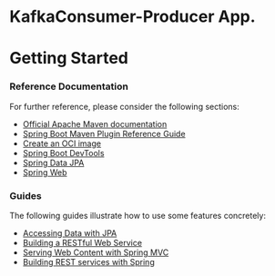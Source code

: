 # KafkaConsumer-Producer App.

# Getting Started

### Reference Documentation

For further reference, please consider the following sections:

- [Official Apache Maven documentation](https://maven.apache.org/guides/index.html)
- [Spring Boot Maven Plugin Reference Guide](https://docs.spring.io/spring-boot/docs/2.7.2/maven-plugin/reference/html/)
- [Create an OCI image](https://docs.spring.io/spring-boot/docs/2.7.2/maven-plugin/reference/html/#build-image)
- [Spring Boot DevTools](https://docs.spring.io/spring-boot/docs/2.7.2/reference/htmlsingle/#using.devtools)
- [Spring Data JPA](https://docs.spring.io/spring-boot/docs/2.7.2/reference/htmlsingle/#data.sql.jpa-and-spring-data)
- [Spring Web](https://docs.spring.io/spring-boot/docs/2.7.2/reference/htmlsingle/#web)

### Guides

The following guides illustrate how to use some features concretely:

- [Accessing Data with JPA](https://spring.io/guides/gs/accessing-data-jpa/)
- [Building a RESTful Web Service](https://spring.io/guides/gs/rest-service/)
- [Serving Web Content with Spring MVC](https://spring.io/guides/gs/serving-web-content/)
- [Building REST services with Spring](https://spring.io/guides/tutorials/rest/)
